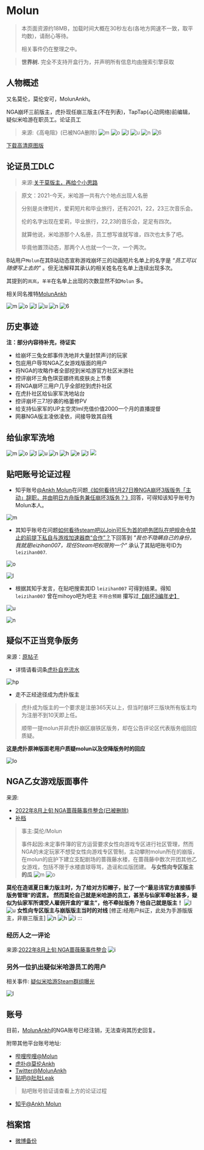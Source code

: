 # Molun

> 本页面资源约18MB，加载时间大概在30秒左右(各地方网速不一致，取平均数)，请耐心等待。
>
> 相关事件仍在整理之中。

>  **世界树.** 完全不支持开盒行为，并声明所有信息均由搜索引擎获取

## 人物概述
又名莫伦，莫伦安可，MolunAnkh。

NGA崩坏三前版主，虎扑现任崩三版主(不在列表)，TapTap(心动网络)前编辑，疑似米哈游在职员工。论证员工

> 来源:《高电阻》(已被NGA删除)
![m](./1.jpg)
![o](./2.jpg)
![l](./3.jpg)
![u](./4.jpg)
![n](./5.jpg)
![6](./6.jpg)

[下载高清原图版](./高清版.zip)

## 论证员工DLC
> 来源:[关于莫版主，再给个小思路](https://bbs.nga.cn/read.php?tid=38610620)

> 原文：2021-今天，米哈游一共有六个地点出现人名册
>
> 分别是炎律短片，爱莉短片和毕业旅行，还有2021，22，23三次音乐会。
>
> 伦的名字出现在爱莉，毕业旅行，22,23的音乐会，足足有四次。
>
> 就算他说，米哈游那个人名册，员工想写谁就写谁，四次也太多了吧。
>
> 毕竟他置顶动态，那两个人也就一个一次，一个两次。

B站用户`Molun`在其B站动态宣称游戏崩坏三的动画短片名单上的名字是 *“员工可以随便写上去的”* 。但无法解释其承认的相关姓名在名单上连续出现多次。

其提到的`岚岚`，`羊羊`在名单上出现的次数显然不如`Molun` 多。

相关同名推特[MolunAnkh](https://twitter.com/MolunAnkh)


![m](./d1.jpg)
![o](./d2.jpg)
![l](./d3.jpg)
![u](./d4.jpg)
![n](./d5.jpg)
![6](./d6.jpg)


## 历史事迹
**注：部分内容待补充，待证实**

+ 给崩坏三兔女郎事件洗地并大量封禁声讨的玩家
+ 包庇用户辱骂NGA乙女游戏版面的用户
+ 将NGA的攻略作者全部挖到米哈游官方社区米游社
+ 控评崩坏三角色琪亚娜终焉皮肤炎上节奏
+ 将NGA崩坏三用户几乎全部挖到虎扑社区
+ 在虎扑社区给仙家军洗地站台
+ 控评崩坏三7.1抄袭的格蕾修PV
+ 给支持仙家军的UP主空灵lml充值价值2000一个月的直播提督
+ 网暴NGA版主凌依凌依，间接导致其自残


## 给仙家军洗地

![m](./s1.jpg)
![o](./s2.jpg)
![l](./s3.jpg)
![u](./s4.jpg)
![n](./s5.jpg)
![h](./s6.jpg)
![e](./s7.jpg)
![l](./s8.jpg)
![](./s9.jpg)





## 贴吧账号论证过程
+ 知乎账号[@Ankh Molun](https://www.zhihu.com/people/ankh-molun)在问题[《如何看待1月27日晚NGA崩坏3版版务「主动」辞职，并由明日方舟版务兼任崩坏3版务？》](https://www.zhihu.com/question/580827443/answer/2863161196)回答，可得知该知乎账号为Molun本人。

![m](./k1.jpg)


+ 其知乎账号在问题[如何看待steam吧以Join可乐为首的吧务团队在吧规命令禁止的前提下私自与游戏加速器商“合作”？](https://www.zhihu.com/question/48134994/answer/110405085)下回答到 *"我也不隐瞒自己的身份，我就是leizihan007，现任Steam吧权限狗一个"* 承认了其贴吧账号ID为 `leizihan007`.

![o](./k2.jpg)

![l](./k3.jpg)


+ 根据其知乎发言，在贴吧搜索其ID `leizihan007` 可得到结果。得知 `leizihan007` 曾在mihoyo吧为吧主 `不符合预期` 攥写过[【崩坏3编年史】](https://tieba.baidu.com/p/6551775836?pid=130739342888)

![u](./k4.jpg)

![n](./k5.jpg)

## 疑似不正当竞争版务
来源：[原帖子](https://bbs.nga.cn/read.php?tid=38613430)

+ 详情请看词条[虎扑自充流水](/gua/虎扑自充流水)

![hp](https://hoyo.life/public/存档/瓜/虎扑自充流水/1.jpg)

+ 走不正经途径成为虎扑版主
> 虎扑成为版主的一个要求是注册365天以上，但当时崩坏三版块所有版主均为注册不到10天即上任。
>
> 顺带一提molun并非虎扑崩区崩铁区版务，却在公告评论区代表版务组回应质疑。

**这是虎扑原神版面老用户质疑molun以及空降版务时的回应**

![lo](./s10.jpg)



## NGA乙女游戏版面事件
来源:

+ [2022年8月上旬 NGA蔷薇藤事件整合(已被删除)](https://bbs.nga.cn/read.php?tid=38615772)
+ [补档](https://bbs.nga.cn/read.php?tid=38619940)
> 事主:莫伦/Molun
>
> 事件起因:未定事件簿的官方运营要求女性向游戏专区进行社区管理，然而NGA的未定玩家不想受女性向游戏专区管制，主动攀附molun所在的崩版，在molun的庇护下建立支配剧场的蔷薇藤水楼，在蔷薇藤中数次开团其他乙女游戏，包括不限于水楼直球辱骂，造谣和瓜版团建。
 **与女性向专区版主的瓜**
![m](./a1.jpg)
![o](./a2.jpg)

 **莫伦在造谣夏日重力版主时，为了给对方扣帽子，扯了一个“最忌讳官方直接插手版务管理”的谎言。**
 **然而莫伦自己就是米哈游的员工，甚至与仙家军牵扯甚多，疑似为仙家军所谓受人雇佣开盒的“雇主”，他不牵扯版务？他自己就是版主！**
![l](./a3.jpg)
![u](./a4.jpg)
 **女性向专区版主与崩版版主当时的对线**
 [修正:经用户纠正，此处为手游版版主，非崩三版主]
![n](./a5.jpg)
![h](./a6.jpg)
![i](./a7.jpg)
:::

### 经历人之一评论

来源:[2022年8月上旬 NGA蔷薇藤事件整合](https://bbs.nga.cn/read.php?tid=38615772)
![i](./a9.jpg)

### 另外一位扒出疑似米哈游员工的用户

相关事件:  [疑似米哈游Steam群组曝光](../米哈游Steam群组/米哈游员工steam群组.md)

![l](./a8.jpg)

## 账号
目前，[MolunAnkh](https://bbs.nga.cn/nuke.php?func=ucp&uid=38330240)的NGA账号已经注销，无法查询其历史回复。

附带其他平台账号地址:

+ [哔哩哔哩@Molun](https://space.bilibili.com/125697/)
+ [虎扑@莫伦Ankh](https://my.hupu.com/178657145080846)
+ [Twitter@MolunAnkh](https://twitter.com/MolunAnkh)
+ [贴吧@肚肚Leak](https://tieba.baidu.com/home/main?un=%E8%82%9A%E8%82%9ALeak)
> 贴吧账号验证请查看上方的论证过程
+ [知乎@Ankh Molun](https://www.zhihu.com/people/ankh-molun)



## 档案馆
+ [微博备份](https://peachring.com/weibo/user/5509791404/)
